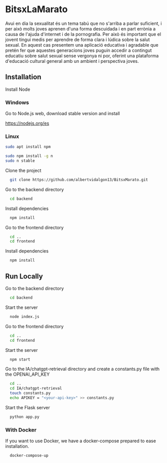 # BitsxLaMarato

Avui en dia la sexualitat és un tema tabú que no s'arriba a parlar suficient, i per això molts joves aprenen d'una forma descuidada i en part errònia a causa de l'ajuda d'internet i de la pornografia. Per això és important que el jovent tingui medis per aprendre de forma clara i lúdica sobre la salut sexual. En aquest cas presentem una aplicació educativa i agradable que pretén fer que aquestes generacions joves puguin accedir a contingut educatiu sobre salut sexual sense vergonya ni por, oferint una plataforma d'educació cultural general amb un ambient i perspectiva joves.

## Installation

Install Node

### Windows

Go to Node.js web, download stable version and install

https://nodejs.org/es

### Linux

```bash
sudo apt install npm
```
```bash
sudo npm install -g n
sudo n stable
```

Clone the project

```bash
  git clone https://github.com/albertvidalgon13/BitsxMarato.git
```

Go to the backend directory

```bash
  cd backend
```

Install dependencies

```bash
  npm install
```

Go to the frontend directory

```bash
  cd ..
  cd frontend
```

Install dependencies

```bash
  npm install
```

## Run Locally

Go to the backend directory

```bash
  cd backend
```

Start the server

```bash
  node index.js
```

Go to the frontend directory

```bash
  cd ..
  cd frontend
```

Start the server

```bash
  npm start
```

Go to the IA/chatgpt-retrieval directory and create a constants.py file with the OPENAI_API_KEY

```bash
  cd ..
  cd IA/chatgpt-retrieval
  touch constants.py
  echo APIKEY = "<your-api-key>" >> constants.py
```

Start the Flask server

```bash
  python app.py
```

### With Docker

If you want to use Docker, we have a docker-compose prepared to ease installation. 

```bash
  docker-compose-up
```
